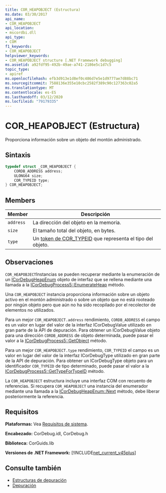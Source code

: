 ```yaml
---
title: COR_HEAPOBJECT (Estructura)
ms.date: 03/30/2017
api_name:
- COR_HEAPOBJECT
api_location:
- mscordbi.dll
api_type:
- COM
f1_keywords:
- COR_HEAPOBJECT
helpviewer_keywords:
- COR_HEAPOBJECT structure [.NET Framework debugging]
ms.assetid: a92fdf95-492b-49ae-a741-2186e5c1d7c5
topic_type:
- apiref
ms.openlocfilehash: efb3d913e1d8ef0c486d7e5e1d9777ae7d88bc71
ms.sourcegitcommit: 7588136e355e10cbc2582f389c90c127363c02a5
ms.translationtype: MT
ms.contentlocale: es-ES
ms.lasthandoff: 03/12/2020
ms.locfileid: "79179335"
---
```

# <a name="cor_heapobject-structure"></a>COR_HEAPOBJECT (Estructura)
Proporciona información sobre un objeto del montón administrado.  
  
## <a name="syntax"></a>Sintaxis  
  
```cpp  
typedef struct _COR_HEAPOBJECT {  
    CORDB_ADDRESS address;
    ULONG64 size;
    COR_TYPEID type;
} COR_HEAPOBJECT;  
```  
  
## <a name="members"></a>Members  
  
|Member|Descripción|  
|------------|-----------------|  
|`address`|La dirección del objeto en la memoria.|  
|`size`|El tamaño total del objeto, en bytes.|  
|`type`|Un [token de COR_TYPEID](cor-typeid-structure.md) que representa el tipo del objeto.|  
  
## <a name="remarks"></a>Observaciones  
 `COR_HEAPOBJECT`Instancias se pueden recuperar mediante la enumeración de un [ICorDebugHeapEnum](icordebugheapenum-interface.md) objeto de interfaz que se rellena mediante una llamada a la [ICorDebugProcess5::EnumerateHeap](icordebugprocess5-enumerateheap-method.md) método.  
  
 Una `COR_HEAPOBJECT` instancia proporciona información sobre un objeto activo en el montón administrado o sobre un objeto que no está rooteado por ningún objeto pero que aún no ha sido recopilado por el recolector de elementos no utilizados.  
  
 Para un mejor `COR_HEAPOBJECT.address` rendimiento, `CORDB_ADDRESS` el campo es un valor en lugar del valor de la interfaz ICorDebugValue utilizado en gran parte de la API de depuración. Para obtener un ICorDebugValue objeto para una dirección `CORDB_ADDRESS` de objeto determinada, puede pasar el valor a la [ICorDebugProcess5::GetObject](icordebugprocess5-getobject-method.md) método.  
  
 Para un mejor `COR_HEAPOBJECT.type` rendimiento, `COR_TYPEID` el campo es un valor en lugar del valor de la interfaz ICorDebugType utilizado en gran parte de la API de depuración. Para obtener un ICorDebugType objeto para un identificador `COR_TYPEID` de tipo determinado, puede pasar el valor a la [ICorDebugProcess5::GetTypeForTypeID](icordebugprocess5-gettypefortypeid-method.md) método.  
  
 La `COR_HEAPOBJECT` estructura incluye una interfaz COM con recuento de referencias. Si recupera `COR_HEAPOBJECT` una instancia del enumerador mediante una llamada a la [ICorDebugHeapEnum::Next](icordebugheapenum-next-method.md) método, debe liberar posteriormente la referencia.  
  
## <a name="requirements"></a>Requisitos  
 **Plataformas:** Vea [Requisitos de sistema](../../get-started/system-requirements.md).  
  
 **Encabezado:** CorDebug.idl, CorDebug.h  
  
 **Biblioteca:** CorGuids.lib  
  
 **Versiones de .NET Framework:** [!INCLUDE[net_current_v45plus](../../../../includes/net-current-v45plus-md.md)]  
  
## <a name="see-also"></a>Consulte también

- [Estructuras de depuración](debugging-structures.md)
- [Depuración](index.md)

